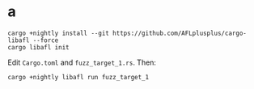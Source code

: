 # a

```
cargo +nightly install --git https://github.com/AFLplusplus/cargo-libafl --force
cargo libafl init
```

Edit `Cargo.toml` and `fuzz_target_1.rs`. Then:

```
cargo +nightly libafl run fuzz_target_1
```
